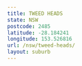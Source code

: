 ```yaml
---
title: TWEED HEADS
state: NSW
postcode: 2485
latitude: -28.184241
longitude: 153.526816
url: /nsw/tweed-heads/
layout: suburb
---
```

